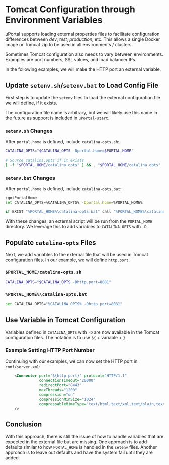 # Tomcat Configuration through Environment Variables

uPortal supports loading external properties files to facilitate configuration
differences between _dev_, _test_, _production_, etc. This allows a single
Docker image or Tomcat zip to be used in all environments / clusters.

Sometimes Tomcat configuration also needs to vary between environments.
Examples are port numbers, SSL values, and load balancer IPs.

In the following examples, we will make the HTTP port an external variable.

## Update `setenv.sh`/`setenv.bat` to Load Config File

First step is to update the `setenv` files to load the external configuration
file we will define, if it exists.

The configuration file name is arbitrary, but we will likely use this name
in the future as support is included in `uPortal-start`.

### `setenv.sh` Changes

After `portal.home` is defined, include `catalina-opts.sh`:

```sh
CATALINA_OPTS="$CATALINA_OPTS -Dportal.home=$PORTAL_HOME"

# Source catalina.opts if it exists
[ -f "$PORTAL_HOME/catalina.opts" ] && . "$PORTAL_HOME/catalina.opts"

```

### `setenv.bat` Changes

After `portal.home` is defined, include `catalina-opts.bat`:

```sh
:gotPortalHome
set CATALINA_OPTS=%CATALINA_OPTS% -Dportal.home=%PORTAL_HOME%

if EXIST "%PORTAL_HOME%\catalina-opts.bat" call "%PORTAL_HOME%\catalina-opts.bat"
```

With these changes, an external script will be run from the `PORTAL_HOME` directory.
We leverage this to add variables to `CATALINA_OPTS` with `-D`.

## Populate `catalina-opts` Files

Next, we add variables to the external file that will be used in Tomcat
configuration files. In our example, we will define `http.port`.

### `$PORTAL_HOME/catalina-opts.sh`

```sh
CATALINA_OPTS="$CATALINA_OPTS -Dhttp.port=8081"
```

### `%PORTAL_HOME%\catalina-opts.bat`

```sh
set CATALINA_OPTS="%CATALINA_OPTS% -Dhttp.port=8081"
```

## Use Variable in Tomcat Configuration

Variables defined in `CATALINA_OPTS` with `-D` are now available in the Tomcat configuration files.
The notation is to use `${` + variable + `}`.

### Example Setting HTTP Port Number

Continuing with our examples, we can now set the HTTP port in `conf/server.xml`:

```xml
    <Connector port="${http.port}" protocol="HTTP/1.1"
               connectionTimeout="20000"
               redirectPort="8443"
               maxThreads="1200"
               compression="on" 
               compressionMinSize="1024" 
               compressableMimeType="text/html,text/xml,text/plain,text/css,text/javascript,application/javascript,application/json"
    />
```

## Conclusion

With this approach, there is still the issue of how to handle variables that are
expected in the external file but are missing. One approach is to add defaults
similar to how `PORTAL_HOME` is handled in the `setenv` files. Another approach
is to leave out defaults and have the system fail until they are added.

